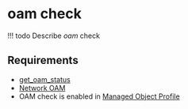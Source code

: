 # oam check

<!-- prettier-ignore -->
!!! todo
    Describe *oam* check

## Requirements

* [get_oam_status](../../../../dev/reference/scripts/get_oam_status.md)
* [Network OAM](../../../../user/reference/caps/network/oam.md)
* OAM check is enabled in [Managed Object Profile](../../../../user/reference/concepts/managed-object-profile/index.md)
